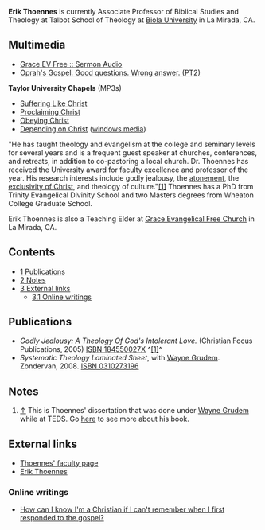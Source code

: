 **Erik Thoennes** is currently Associate Professor of Biblical
Studies and Theology at Talbot School of Theology at
[Biola University](Biola_University "Biola University") in La
Mirada, CA.

## Multimedia

-   [Grace EV Free :: Sermon Audio](http://www.graceevfree.org/ToolsforGrowth/SermonAudio/tabid/62/Default.aspx)
-   [Oprah's Gospel. Good questions. Wrong answer. (PT2)](http://www.haventoday.org/prevbroadcast/1588)

**Taylor University Chapels** (MP3s)

-   [Suffering Like Christ](http://www2.taylor.edu/mp3/chapels/Taylor_Chapel_2008-02-15.mp3)
-   [Proclaiming Christ](http://www2.taylor.edu/mp3/chapels/Taylor_Chapel_2008-02-14e.mp3)
-   [Obeying Christ](http://www2.taylor.edu/mp3/chapels/Taylor_Chapel_2008-02-13e.mp3)
-   [Depending on Christ](http://www2.taylor.edu/mp3/chapels/Taylor_Chapel_2008-02-13.mp3)
    ([windows media](http://www2.taylor.edu/cgi-bin/asxgen.php?FileName=/chapels/2008-02-13.wmv))

"He has taught theology and evangelism at the college and seminary
levels for several years and is a frequent guest speaker at
churches, conferences, and retreats, in addition to co-pastoring a
local church. Dr. Thoennes has received the University award for
faculty excellence and professor of the year. His research
interests include godly jealousy, the
[atonement](Atonement "Atonement"), the
[exclusivity of Christ](Exclusivism "Exclusivism"), and theology of
culture."[[1]](http://www.talbot.edu/faculty/faculty_profiles/profile.cfm?n=erik_thoennes)
Thoennes has a PhD from Trinity Evangelical Divinity School and two
Masters degrees from Wheaton College Graduate School.

Erik Thoennes is also a Teaching Elder at
[Grace Evangelical Free Church](http://www.graceevfree.org) in La
Mirada, CA.

## Contents

-   [1 Publications](#Publications)
-   [2 Notes](#Notes)
-   [3 External links](#External_links)
    -   [3.1 Online writings](#Online_writings)


## Publications

-   *Godly Jealousy: A Theology Of God's Intolerant Love.*
    (Christian Focus Publications, 2005)
    [ISBN 184550027X](http://www.theopedia.com/Special:BookSources/184550027X)
    ^[[1]](#note-0)^
-   *Systematic Theology Laminated Sheet*, with
    [Wayne Grudem](Wayne_Grudem "Wayne Grudem"). Zondervan, 2008.
    [ISBN 0310273196](http://www.theopedia.com/Special:BookSources/0310273196)

## Notes

1.  [↑](#ref-0) This is Thoennes' dissertation that was done under
    [Wayne Grudem](Wayne_Grudem "Wayne Grudem") while at TEDS. Go
    [here](http://www.monergismbooks.com/godlyjealousy027x.html) to see
    more about his book.

## External links

-   [Thoennes' faculty page](http://www.talbot.edu/faculty/faculty_profiles/profile.cfm?n=erik_thoennes)
-   [Erik Thoennes](http://www.graceevfree.org/Default.aspx?tabid=84)

### Online writings

-   [How can I know I'm a Christian if I can't remember when I first responded to the gospel?](http://www.christianitytoday.com/ct/2007/december/29.56.html)




